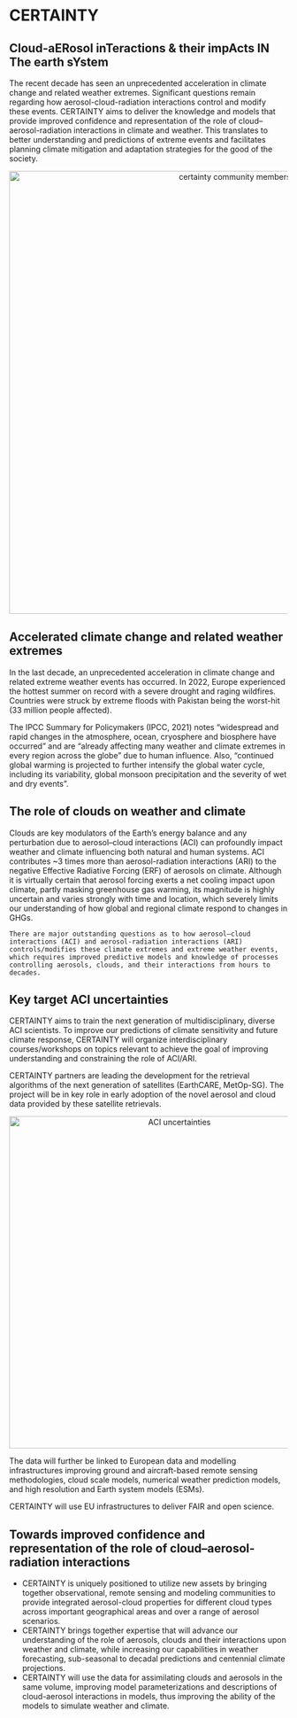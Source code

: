 # CERTAINTY
## Cloud-aERosol inTeractions & their impActs IN The earth sYstem

The recent decade has seen an unprecedented acceleration in climate change and related weather extremes.
Significant questions remain regarding how aerosol-cloud-radiation interactions control and modify these events.
CERTAINTY aims to deliver the knowledge and models that provide improved confidence and representation of the role of cloud–aerosol-radiation interactions in climate and weather. This translates to better understanding and predictions of extreme events and facilitates planning climate mitigation and adaptation strategies for the good of the society. 

<p align="center"><img alt="certainty community members" src="https://github.com/certainty-eu/.github/assets/96921826/fb928f90-3181-4da6-b908-f9738d68f14a" width="800"></p>

## Accelerated climate change and related weather extremes

In the last decade, an unprecedented acceleration in climate change and related extreme weather events has occurred. In 2022, Europe experienced the hottest summer on record with a severe drought and raging wildfires. Countries were struck by extreme floods with Pakistan being the worst-hit (33 million people affected).

The IPCC Summary for Policymakers (IPCC, 2021) notes “widespread and rapid changes in the atmosphere, ocean, cryosphere and biosphere have occurred” and are “already affecting many weather and climate extremes in every region across the globe” due to human influence. Also, “continued global warming is projected to further intensify the global water cycle, including its variability, global monsoon precipitation and the severity of wet and dry events”.

## The role of clouds on weather and climate

Clouds are key modulators of the Earth’s energy balance and any perturbation due to aerosol–cloud interactions (ACI) can profoundly impact weather and climate influencing both natural and human systems. ACI contributes ~3 times more than aerosol-radiation interactions (ARI) to the negative Effective Radiative Forcing (ERF) of aerosols on climate. Although it is virtually certain that aerosol forcing exerts a net cooling impact upon climate, partly masking greenhouse gas warming, its magnitude is highly uncertain and varies strongly with time and location, which severely limits our understanding of how global and regional climate respond to changes in GHGs.

`There are major outstanding questions as to how aerosol–cloud interactions (ACI) and aerosol-radiation interactions (ARI) controls/modifies these climate extremes and extreme weather events, which requires improved predictive models and knowledge of processes controlling aerosols, clouds, and their interactions from hours to decades.`

## Key target ACI uncertainties

CERTAINTY aims to train the next generation of multidisciplinary, diverse ACI scientists. To improve our predictions of climate sensitivity and future climate response, CERTAINTY will organize interdisciplinary courses/workshops on topics relevant to achieve the goal of improving understanding and constraining the role of ACI/ARI.

CERTAINTY partners are leading the development for the retrieval algorithms of the next generation of satellites (EarthCARE, MetOp-SG). The project will be in key role in early adoption of the novel aerosol and cloud data provided by these satellite retrievals.

<p align="center"><img alt="ACI uncertainties" src="https://github.com/certainty-eu/.github/assets/96921826/2facd640-022b-46a4-a566-f919ec87b997" width="600"></p>

The data will further be linked to European data and modelling infrastructures improving ground and aircraft-based remote sensing methodologies, cloud scale models, numerical weather prediction models, and high resolution and Earth system models (ESMs).

CERTAINTY will use EU infrastructures to deliver FAIR and open science.

## Towards improved confidence and representation of the role of cloud–aerosol-radiation interactions

- CERTAINTY is uniquely positioned to utilize new assets by bringing together observational, remote sensing and modeling communities to provide integrated aerosol-cloud properties for different cloud types across important geographical areas and over a range of aerosol scenarios.
- CERTAINTY brings together expertise that will advance our understanding of the role of aerosols, clouds and their interactions upon weather and climate, while increasing our capabilities in weather forecasting, sub-seasonal to decadal predictions and centennial climate projections.
- CERTAINTY will use the data for assimilating clouds and aerosols in the same volume, improving model parameterizations and descriptions of cloud-aerosol interactions in models, thus improving the ability of the models to simulate weather and climate.
